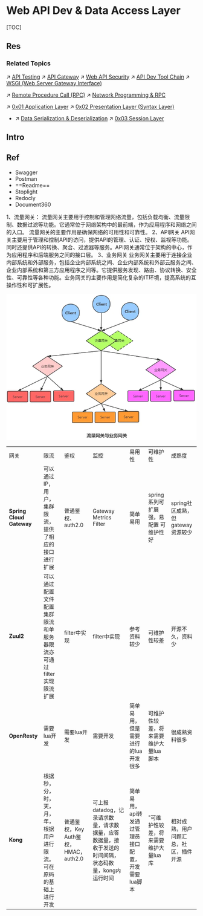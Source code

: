 # Web API Dev & Data Access Layer

[TOC]



## Res
### Related Topics
↗ [API Testing](../../../Software%20Maintenance%20&%20Operations%20Management/🧪%20Software%20Testing/Testing%20Types/Integration%20Test/API%20Testing/API%20Testing.md)
↗ [API Gateway](../../../☁️%20Cloud%20Computing%20&%20Cloud%20Native/Cloud%20Operating%20System%20&%20Platform%20(System%20Level%20Engineering)/Orchestration%20&%20Management/API%20Gateway/API%20Gateway.md)
↗ [Web API Security](../../../../CyberSecurity/Application%20Security/💉%20Web%20Security/Web%20API%20Security/Web%20API%20Security.md)
↗ [API Dev Tool Chain](../../../CASE%20(Computer-Aided%20Software%20Engineering)%20Tools/Upper%20CASE%20Tools/API%20Dev%20Tool%20Chain/API%20Dev%20Tool%20Chain.md)
↗ [WSGI (Web Server Gateway Interface)](../../../../🔑%20CS%20Core/👩‍💻%20Programming%20Methodology%20and%20Languages/🛠️%20Programming%20Tools%20Chain/🚠%20Application%20Runtimes%20&%20SDKs/Python%20Runtime%20Environments/📌%20Python%20Third-party%20Libs/SE%20&%20Web/WSGI%20(Web%20Server%20Gateway%20Interface).md)

↗ [Remote Procedure Call (RPC)](../../../../🔑%20CS%20Core/🧬%20Computer%20System/Operating%20System%20&%20OS%20Kernel%20(Theory%20Part)/OS%20IO%20System/IO%20Generality%20(via%20Abstraction)/🛜%20Network%20Sockets/Remote%20Procedure%20Call%20(RPC).md)
↗ [Network Programming & RPC](../../../../🔑%20CS%20Core/🏎️%20Computer%20Networking%20and%20Communication/Network%20Programming%20&%20RPC/Network%20Programming%20&%20RPC.md)

↗ [0x01 Application Layer](../../../../🔑%20CS%20Core/🏎️%20Computer%20Networking%20and%20Communication/📌%20Computer%20Networking%20Basics%20(Protocol%20Part)/0x01%20Application%20Layer/0x01%20Application%20Layer.md)
↗ [0x02 Presentation Layer (Syntax Layer)](../../../../🔑%20CS%20Core/🏎️%20Computer%20Networking%20and%20Communication/📌%20Computer%20Networking%20Basics%20(Protocol%20Part)/0x02%20Presentation%20Layer%20(Syntax%20Layer)/0x02%20Presentation%20Layer%20(Syntax%20Layer).md)
- ↗ [Data Serialization & Deserialization](../../../../🔑%20CS%20Core/🏎️%20Computer%20Networking%20and%20Communication/📌%20Computer%20Networking%20Basics%20(Protocol%20Part)/0x02%20Presentation%20Layer%20(Syntax%20Layer)/Data%20Serialization%20&%20Deserialization/Data%20Serialization%20&%20Deserialization.md)
↗ [0x03 Session Layer](../../../../🔑%20CS%20Core/🏎️%20Computer%20Networking%20and%20Communication/📌%20Computer%20Networking%20Basics%20(Protocol%20Part)/0x03%20Session%20Layer/0x03%20Session%20Layer.md)



## Intro



## Ref
[Best API documentation tools you need]: https://medium.com/@ezinneanne/best-api-documentation-tools-you-need-cf3ef2c47e89
- Swagger
- Postman
- ==Readme==
- Stoplight
- Redocly
- Document360

[网关有哪些？API网关、流量网关、业务网关 |CSDN]: http://t.csdnimg.cn/OTIQ7

1、流量网关：
	流量网关主要用于控制和管理网络流量，包括负载均衡、流量限制、数据过滤等功能。它通常位于网络架构中的最前端，作为应用程序和网络之间的入口。 流量网关的主要作用是确保网络的可用性和可靠性。
2、API网关
	API网关主要用于管理和控制API的访问，提供API的管理、认证、授权、监视等功能。同时还提供API的转换、聚合、过滤器等服务。API网关通常位于架构的中心，作为应用程序和后端服务之间的接口层。
3、业务网关
	业务网关主要用于连接企业内部系统和外部服务，包括企业内部系统之间、企业内部系统和外部云服务之间、企业内部系统和第三方应用程序之间等。它提供服务发现、路由、协议转换、安全性、可靠性等各种功能。业务网关的主要作用是简化复杂的IT环境，提高系统的互操作性和可扩展性。

[🤔 亿级流量架构网关设计思路，常用网关对比，写得太好了。。（2）]: https://developer.aliyun.com/article/1036809

![](../../../../../Assets/Pics/Pasted%20image%2020240908130749.png)

|                          |                                       |                              |                                                          |                               |                        |                         |
| ------------------------ | ------------------------------------- | ---------------------------- | -------------------------------------------------------- | ----------------------------- | ---------------------- | ----------------------- |
| 网关                       | 限流                                    | 鉴权                           | 监控                                                       | 易用性                           | 可维护性                   | 成熟度                     |
| **Spring Cloud Gateway** | 可以通过IP，用户，集群限流，提供了相应的接口进行扩展           | 普通鉴权、auth2.0                 | Gateway Metrics Filter                                   | 简单易用                          | spring系列可扩展强，易配置 可维护性好 | spring社区成熟，但gateway资源较少 |
| **Zuul2**                | 可以通过配置文件配置集群限流和单服务器限流亦可通过filter实现限流扩展 | filter中实现                    | filter中实现                                                | 参考资料较少                        | 可维护性较差                 | 开源不久，资料少                |
| **OpenResty**            | 需要lua开发                               | 需要lua开发                      | 需要开发                                                     | 简单易用，但是需要进行的lua开发很多           | 可维护性较差，将来需要维护大量lua脚本   | 很成熟资料很多                 |
| **Kong**                 | 根据秒，分，时，天，月，年，根据用户进行限流。可在原码的基础上进行开发   | 普通鉴权，Key Auth鉴权，HMAC，auth2.0 | 可上报datadog，记录请求数量，请求数据量，应答数据量，接收于发送的时间间隔，状态码数量，kong内运行时间 | 简单易用，api转发通过管理员接口配置，开发需要lua脚本 | "可维护性较差，将来需要维护大量lua库   | 相对成熟，用户问题汇总，社区，插件开源     |
